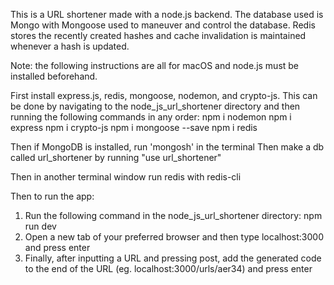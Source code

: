 This is a URL shortener made with a node.js backend. 
The database used is Mongo with Mongoose used to maneuver and control the database. 
Redis stores the recently created hashes and cache invalidation is maintained whenever a hash is updated.

Note: the following instructions are all for macOS and node.js must be installed beforehand.

First install express.js, redis, mongoose, nodemon, and crypto-js.
This can be done by navigating to the node_js_url_shortener directory and then running the following commands in any order:
npm i nodemon
npm i express
npm i crypto-js
npm i mongoose --save
npm i redis

Then if MongoDB is installed, run 'mongosh' in the terminal
Then make a db called url_shortener by running "use url_shortener"

Then in another terminal window run redis with redis-cli

Then to run the app:
1. Run the following command in the node_js_url_shortener directory:
    npm run dev
2. Open a new tab of your preferred browser and then type localhost:3000 and press enter
3. Finally, after inputting a URL and pressing post, add the generated code to the end of the URL (eg. localhost:3000/urls/aer34) and press enter
